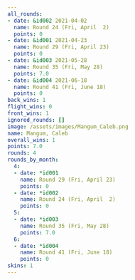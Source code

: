 ```yaml
---
all_rounds:
- date: &id002 2021-04-02
  name: Round 24 (Fri, April  2)
  points: 0
- date: &id001 2021-04-23
  name: Round 29 (Fri, April 23)
  points: 0
- date: &id003 2021-05-28
  name: Round 35 (Fri, May 28)
  points: 7.0
- date: &id004 2021-06-18
  name: Round 41 (Fri, June 18)
  points: 0
back_wins: 1
flight_wins: 0
front_wins: 1
ignored_rounds: []
image: /assets/images/Mangum_Caleb.png
name: Mangum, Caleb
overall_wins: 1
points: 7.0
rounds: 4
rounds_by_month:
  4:
  - date: *id001
    name: Round 29 (Fri, April 23)
    points: 0
  - date: *id002
    name: Round 24 (Fri, April  2)
    points: 0
  5:
  - date: *id003
    name: Round 35 (Fri, May 28)
    points: 7.0
  6:
  - date: *id004
    name: Round 41 (Fri, June 18)
    points: 0
skins: 1
---
```

